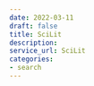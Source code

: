 ```yaml
---
date: 2022-03-11
draft: false
title: SciLit
description:
service_url: SciLit
categories:
- search
---
```



